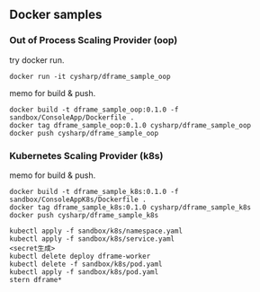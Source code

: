 ## Docker samples

### Out of Process Scaling Provider (oop)

try docker run.

```shell
docker run -it cysharp/dframe_sample_oop
```

memo for build & push.

```shell
docker build -t dframe_sample_oop:0.1.0 -f sandbox/ConsoleApp/Dockerfile .
docker tag dframe_sample_oop:0.1.0 cysharp/dframe_sample_oop
docker push cysharp/dframe_sample_oop
```

### Kubernetes Scaling Provider (k8s)

memo for build & push.

```shell
docker build -t dframe_sample_k8s:0.1.0 -f sandbox/ConsoleAppK8s/Dockerfile .
docker tag dframe_sample_k8s:0.1.0 cysharp/dframe_sample_k8s
docker push cysharp/dframe_sample_k8s
```

```shell
kubectl apply -f sandbox/k8s/namespace.yaml
kubectl apply -f sandbox/k8s/service.yaml
<secret生成>
kubectl delete deploy dframe-worker
kubectl delete -f sandbox/k8s/pod.yaml
kubectl apply -f sandbox/k8s/pod.yaml
stern dframe*
```